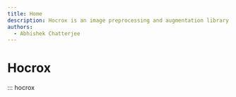 ```yaml
---
title: Home
description: Hocrox is an image preprocessing and augmentation library. It provides a Keras like simple interface to make preprocessing and augmentation pipelines.
authors:
  - Abhishek Chatterjee
---
```


# Hocrox

::: hocrox
